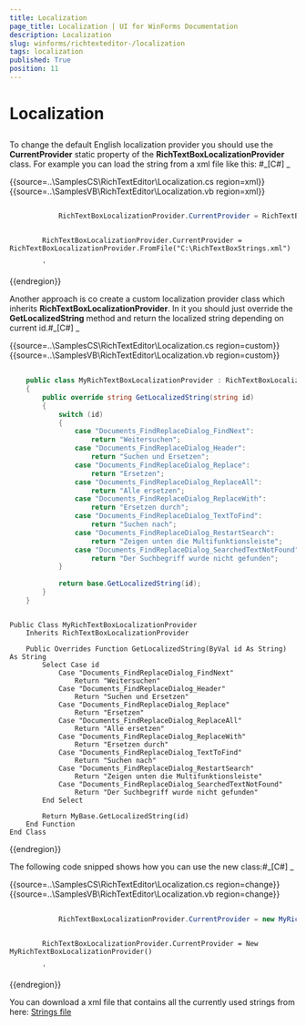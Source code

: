```yaml
---
title: Localization
page_title: Localization | UI for WinForms Documentation
description: Localization
slug: winforms/richtexteditor-/localization
tags: localization
published: True
position: 11
---
```


# Localization



## 

To change the default English localization provider you should use the __CurrentProvider__ static property of the
          __RichTextBoxLocalizationProvider__ class. For example you can load the string from a xml file like this:
        #_[C#] _

	



{{source=..\SamplesCS\RichTextEditor\Localization.cs region=xml}} 
{{source=..\SamplesVB\RichTextEditor\Localization.vb region=xml}} 

````C#

            RichTextBoxLocalizationProvider.CurrentProvider = RichTextBoxLocalizationProvider.FromFile(@"C:\RichTextBoxStrings.xml");
````
````VB.NET

        RichTextBoxLocalizationProvider.CurrentProvider = RichTextBoxLocalizationProvider.FromFile("C:\RichTextBoxStrings.xml")

        '
````

{{endregion}} 




Another approach is co create a custom localization provider class which inherits __RichTextBoxLocalizationProvider__.
        In it you should just override the __GetLocalizedString__ 
        method and return the localized string depending on current id.#_[C#] _

	



{{source=..\SamplesCS\RichTextEditor\Localization.cs region=custom}} 
{{source=..\SamplesVB\RichTextEditor\Localization.vb region=custom}} 

````C#
        
    public class MyRichTextBoxLocalizationProvider : RichTextBoxLocalizationProvider
    {
        public override string GetLocalizedString(string id)
        {
            switch (id)
            {
                case "Documents_FindReplaceDialog_FindNext":
                    return "Weitersuchen";
                case "Documents_FindReplaceDialog_Header":
                    return "Suchen und Ersetzen";
                case "Documents_FindReplaceDialog_Replace":
                    return "Ersetzen";
                case "Documents_FindReplaceDialog_ReplaceAll":
                    return "Alle ersetzen";
                case "Documents_FindReplaceDialog_ReplaceWith":
                    return "Ersetzen durch";
                case "Documents_FindReplaceDialog_TextToFind":
                    return "Suchen nach";
                case "Documents_FindReplaceDialog_RestartSearch":
                    return "Zeigen unten die Multifunktionsleiste";
                case "Documents_FindReplaceDialog_SearchedTextNotFound":
                    return "Der Suchbegriff wurde nicht gefunden";
            }
    
            return base.GetLocalizedString(id);
        }
    }
````
````VB.NET

Public Class MyRichTextBoxLocalizationProvider
    Inherits RichTextBoxLocalizationProvider

    Public Overrides Function GetLocalizedString(ByVal id As String) As String
        Select Case id
            Case "Documents_FindReplaceDialog_FindNext"
                Return "Weitersuchen"
            Case "Documents_FindReplaceDialog_Header"
                Return "Suchen und Ersetzen"
            Case "Documents_FindReplaceDialog_Replace"
                Return "Ersetzen"
            Case "Documents_FindReplaceDialog_ReplaceAll"
                Return "Alle ersetzen"
            Case "Documents_FindReplaceDialog_ReplaceWith"
                Return "Ersetzen durch"
            Case "Documents_FindReplaceDialog_TextToFind"
                Return "Suchen nach"
            Case "Documents_FindReplaceDialog_RestartSearch"
                Return "Zeigen unten die Multifunktionsleiste"
            Case "Documents_FindReplaceDialog_SearchedTextNotFound"
                Return "Der Suchbegriff wurde nicht gefunden"
        End Select

        Return MyBase.GetLocalizedString(id)
    End Function
End Class
````

{{endregion}} 




The following code snipped shows how you can use the new class:#_[C#] _

	



{{source=..\SamplesCS\RichTextEditor\Localization.cs region=change}} 
{{source=..\SamplesVB\RichTextEditor\Localization.vb region=change}} 

````C#
            
            RichTextBoxLocalizationProvider.CurrentProvider = new MyRichTextBoxLocalizationProvider();
````
````VB.NET

        RichTextBoxLocalizationProvider.CurrentProvider = New MyRichTextBoxLocalizationProvider()

        '
````

{{endregion}} 




You can download a xml file that contains all the currently used strings from here:
          [Strings file](http://www.telerik.com/docs/default-source/ui-for-winforms/richtextboxstrings.zip?sfvrsn=2)
